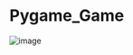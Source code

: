 # Pygame_Game

![image](https://user-images.githubusercontent.com/74027222/127772308-6cba746f-577f-4c94-9464-dc891e63ead3.png)

